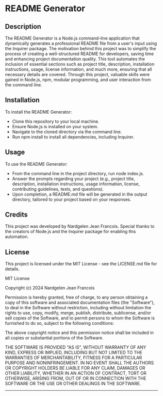 # README Generator

## Description

The README Generator is a Node.js command-line application that dynamically generates a professional README file from a user's input using the Inquirer package. The motivation behind this project was to simplify the process of creating a well-structured README for developers, saving time and enhancing project documentation quality. This tool automates the inclusion of essential sections such as project title, description, installation instructions, usage, license information, and much more, ensuring that all necessary details are covered. Through this project, valuable skills were gained in Node.js, npm, modular programming, and user interaction from the command line.

## Installation

To install the README Generator:

- Clone this repository to your local machine.
- Ensure Node.js is installed on your system.
- Navigate to the cloned directory via the command line.
- Run npm install to install all dependencies, including Inquirer.

## Usage

To use the README Generator:

- From the command line in the project directory, run node index.js.
- Answer the prompts regarding your project (e.g., project title, description, installation instructions, usage information, license, contributing guidelines, tests, and questions).
- Upon completion, a README.md file will be generated in the output directory, tailored to your project based on your responses.

## Credits

This project was developed by Nardgelen Jean Francois. Special thanks to the creators of Node.js and the Inquirer package for enabling this automation.

## License 

This project is licensed under the MIT License - see the LICENSE.md file for details.

MIT License

Copyright (c) 2024 Nardgelen Jean Francois

Permission is hereby granted, free of charge, to any person obtaining a copy
of this software and associated documentation files (the "Software"), to deal
in the Software without restriction, including without limitation the rights
to use, copy, modify, merge, publish, distribute, sublicense, and/or sell
copies of the Software, and to permit persons to whom the Software is
furnished to do so, subject to the following conditions:

The above copyright notice and this permission notice shall be included in all
copies or substantial portions of the Software.

THE SOFTWARE IS PROVIDED "AS IS", WITHOUT WARRANTY OF ANY KIND, EXPRESS OR
IMPLIED, INCLUDING BUT NOT LIMITED TO THE WARRANTIES OF MERCHANTABILITY,
FITNESS FOR A PARTICULAR PURPOSE AND NONINFRINGEMENT. IN NO EVENT SHALL THE
AUTHORS OR COPYRIGHT HOLDERS BE LIABLE FOR ANY CLAIM, DAMAGES OR OTHER
LIABILITY, WHETHER IN AN ACTION OF CONTRACT, TORT OR OTHERWISE, ARISING FROM,
OUT OF OR IN CONNECTION WITH THE SOFTWARE OR THE USE OR OTHER DEALINGS IN THE
SOFTWARE.

--------------------------------------